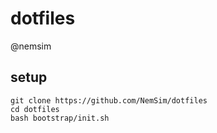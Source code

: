 # dotfiles

@nemsim

## setup
```
git clone https://github.com/NemSim/dotfiles
cd dotfiles
bash bootstrap/init.sh
```
